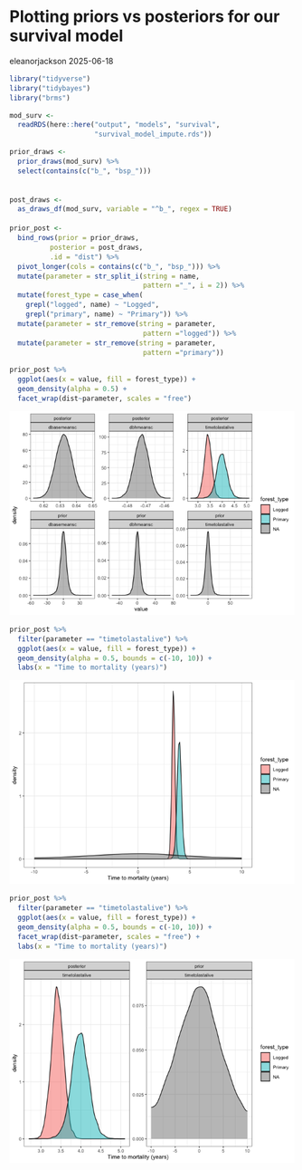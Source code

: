 # Plotting priors vs posteriors for our survival model
eleanorjackson
2025-06-18

``` r
library("tidyverse")
library("tidybayes")
library("brms")
```

``` r
mod_surv <-
  readRDS(here::here("output", "models", "survival",
                     "survival_model_impute.rds"))
```

``` r
prior_draws <- 
  prior_draws(mod_surv) %>% 
  select(contains(c("b_", "bsp_")))
  

post_draws <- 
  as_draws_df(mod_surv, variable = "^b_", regex = TRUE)

prior_post <- 
  bind_rows(prior = prior_draws, 
          posterior = post_draws,
          .id = "dist") %>% 
  pivot_longer(cols = contains(c("b_", "bsp_"))) %>% 
  mutate(parameter = str_split_i(string = name, 
                                 pattern ="_", i = 2)) %>% 
  mutate(forest_type = case_when(
    grepl("logged", name) ~ "Logged",
    grepl("primary", name) ~ "Primary")) %>% 
  mutate(parameter = str_remove(string = parameter, 
                                 pattern ="logged")) %>% 
  mutate(parameter = str_remove(string = parameter, 
                                 pattern ="primary")) 
```

``` r
prior_post %>% 
  ggplot(aes(x = value, fill = forest_type)) +
  geom_density(alpha = 0.5) +
  facet_wrap(dist~parameter, scales = "free")
```

![](figures/2025-06-18_survival-prior-vs-posterior/unnamed-chunk-4-1.png)

``` r
prior_post %>% 
  filter(parameter == "timetolastalive") %>% 
  ggplot(aes(x = value, fill = forest_type)) +
  geom_density(alpha = 0.5, bounds = c(-10, 10)) +
  labs(x = "Time to mortality (years)")
```

![](figures/2025-06-18_survival-prior-vs-posterior/unnamed-chunk-5-1.png)

``` r
prior_post %>% 
  filter(parameter == "timetolastalive") %>% 
  ggplot(aes(x = value, fill = forest_type)) +
  geom_density(alpha = 0.5, bounds = c(-10, 10)) +
  facet_wrap(dist~parameter, scales = "free") +
  labs(x = "Time to mortality (years)")
```

![](figures/2025-06-18_survival-prior-vs-posterior/unnamed-chunk-6-1.png)
